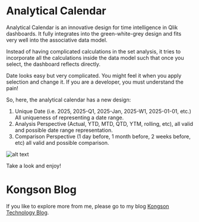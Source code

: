 # Analytical Calendar

Analytical Calendar is an innovative design for time intelligence in Qlik dashboards.  It fully integrates into the green-white-grey design and fits very well into the associative data model. 

Instead of having complicated calculations in the set analysis, it tries to incorporate all the calculations inside the data model such that once you select, the dashboard reflects directly.

Date looks easy but very complicated.  You might feel it when you apply selection and change it.  If you are a developer, you must understand the pain!

So, here, the analytical calendar has a new design:
1. Unique Date (i.e. 2025, 2025-Q1, 2025-Jan, 2025-W1, 2025-01-01, etc.)  All uniqueness of representing a date range.
2. Analysis Perspective (Actual, YTD, MTD, QTD, YTM, rolling, etc), all valid and possible date range representation.
3. Comparison Perspective (1 day before, 1 month before, 2 weeks before, etc) all valid and possible comparison.

![alt text](https://blogger.googleusercontent.com/img/b/R29vZ2xl/AVvXsEjd2XMh3641spT7tdGCHrAxiXGpEUlZQ8c4hjjDm_wDRSMi0sBH_ZIMxEUwNNHUlyuf1kxi9e1_eLHsCN5Fa3veUfk8SwORHFNQ_Im7zdT3UgQ0hHVF9PM09FhlkxJZ2lXQAha4HAK05pLvf3KHF7uphWEAAIceUluVeByVklDX2mucecZ9E0zMy4ZmTJ4/w640-h322/Analytical%20Calendar%20Complete%20Week%20with%20Custom_Perspective_view.png)

Take a look and enjoy!

# Kongson Blog
If you like to explore more from me, please go to my blog [Kongson Technology Blog](https://kongsoncheung.blogspot.com/).


